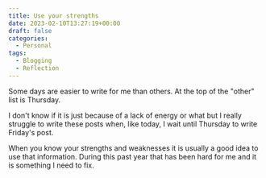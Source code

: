 ```yaml
---
title: Use your strengths
date: 2023-02-10T13:27:19+00:00
draft: false
categories:
  - Personal
tags:
  - Blogging
  - Reflection
---
```


Some days are easier to write for me than others. At the top of the "other" list is Thursday.

I don't know if it is just because of a lack of energy or what but I really struggle to write these posts when, like today, I wait until Thursday to write Friday's post.

When you know your strengths and weaknesses it is usually a good idea to use that information. During this past year that has been hard for me and it is something I need to fix.